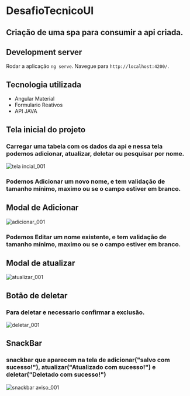 # DesafioTecnicoUI

## Criação de uma spa para consumir a api criada.

## Development server

Rodar a aplicação `ng serve`. Navegue para `http://localhost:4200/`. 

## Tecnologia utilizada

- Angular Material
- Formulario Reativos
- API JAVA

## Tela inicial do projeto
### Carregar uma tabela com os dados da api e nessa tela podemos adicionar, atualizar, deletar ou pesquisar por nome.
![tela incial_001](https://user-images.githubusercontent.com/62908563/101535648-b8d83280-3977-11eb-8e73-9bd75723ce76.jpg)

### Podemos Adicionar um novo nome, e tem validação de tamanho mínimo, maximo ou se o campo estiver em branco. 
## Modal de Adicionar
![adicionar_001](https://user-images.githubusercontent.com/62908563/101535935-18ced900-3978-11eb-9143-7cd0dd14a783.jpg)

### Podemos Editar um nome existente, e tem validação de tamanho mínimo, maximo ou se o campo estiver em branco.
## Modal de atualizar
![atualizar_001](https://user-images.githubusercontent.com/62908563/101535930-179dac00-3978-11eb-87ca-f76452acef0b.jpg)

## Botão de deletar
### Para deletar e necessario confirmar a exclusão.
![deletar_001](https://user-images.githubusercontent.com/62908563/101535938-18ced900-3978-11eb-82b8-d750a8f01b08.jpg)

## SnackBar 
### snackbar que aparecem na tela de adicionar("salvo com sucesso!"), atualizar("Atualizado com sucesso!") e deletar("Deletado com sucesso!")
![snackbar aviso_001](https://user-images.githubusercontent.com/62908563/101535933-18364280-3978-11eb-8e14-63a5a620e6c1.jpg)



